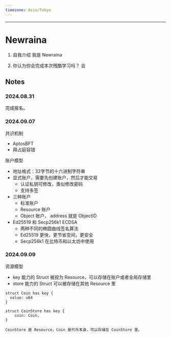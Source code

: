 ```yaml
---
timezone: Asia/Tokyo
---
```



---

# Newraina

1. 自我介绍
我是 Newraina

2. 你认为你会完成本次残酷学习吗？
会

## Notes

<!-- Content_START -->

### 2024.08.31

完成报名。

### 2024.09.07

共识机制
- AptosBFT
- 拜占庭容错

账户模型
- 地址格式：32字节的十六进制字符串
- 显式账户，需要先创建账户，然后才能交易
  - 认证私钥可修改，类似修改密码
  - 支持多签
- 三种账户
  - 标准账户
  - Resource 账户
  - Object 账户， address 就是 ObjectID
- Ed25519 和 Secp256k1 ECDSA
  - 两种不同的椭圆曲线签名算法
  - Ed25519 更快，更节省空间，更安全
  - Secp256k1 在比特币和以太坊中使用

### 2024.09.09

资源模型

- key 能力的 Struct 被视为 Resource，可以存储在账户或者全局存储里
- store 能力的 Struct 可以被存储在其他 Resource 里

```move
struct Coin has key {
  value: u64
}

struct CoinStore has key {
    coin: Coin,
}

CoinStore 是 Resource，Coin 是代币本身，可以存储在 CoinStore 里。

```




<!-- Content_END -->
